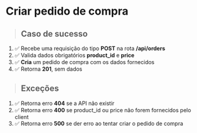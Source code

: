 # Criar pedido de compra

> ## Caso de sucesso

1. ✅ Recebe uma requisição do tipo **POST** na rota **/api/orders**
2. ✅ Valida dados obrigatórios **product_id** e **price**
3. ✅ **Cria** um pedido de compra com os dados fornecidos
4. ✅ Retorna **201**, sem dados

> ## Exceções

1. ✅ Retorna erro **404** se a API não existir
2. ✅ Retorna erro **400** se product_id ou price não forem fornecidos pelo client
3. ✅ Retorna erro **500** se der erro ao tentar criar o pedido de compra
